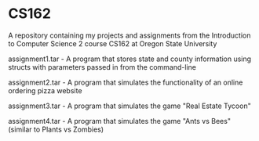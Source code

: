 # CS162
A repository containing my projects and assignments from the Introduction to Computer Science 2 course CS162 at Oregon State University

assignment1.tar - A program that stores state and county information using structs with parameters passed in from the command-line

assignment2.tar - A program that simulates the functionality of an online ordering pizza website

assignment3.tar - A program that simulates the game "Real Estate Tycoon"

assignment4.tar - A program that simulates the game "Ants vs Bees" (similar to Plants vs Zombies)


